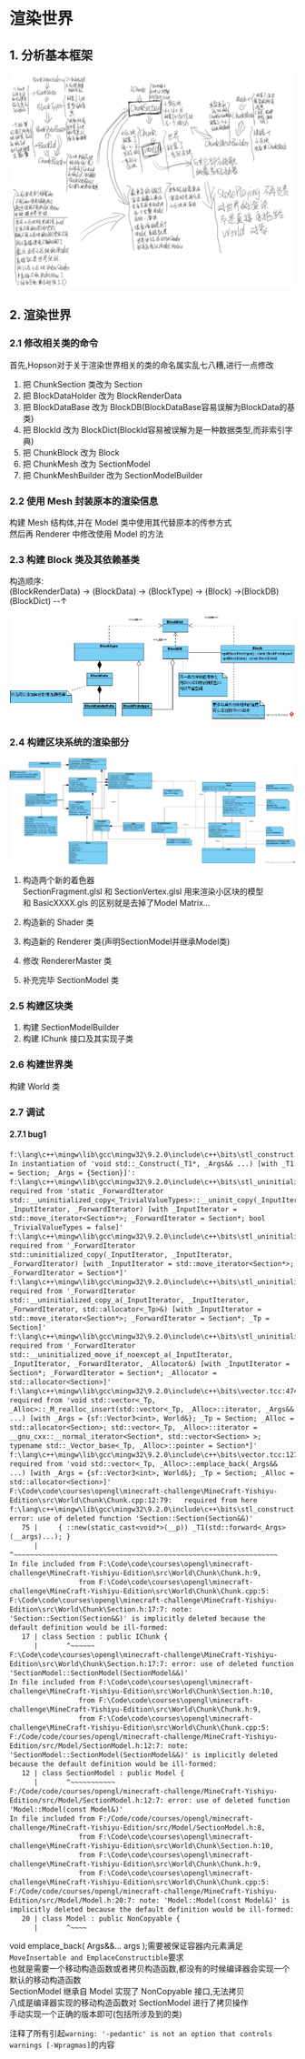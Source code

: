 # 渲染世界

## 1. 分析基本框架

![渲染世界](基本框架.png)

## 2. 渲染世界

### 2.1 修改相关类的命令

首先,Hopson对于关于渲染世界相关的类的命名属实乱七八糟,进行一点修改  

1. 把 ChunkSection 类改为 Section  
2. 把 BlockDataHolder 改为 BlockRenderData  
3. 把 BlockDataBase 改为 BlockDB(BlockDataBase容易误解为BlockData的基类)
4. 把 BlockId 改为 BlockDict(BlockId容易被误解为是一种数据类型,而非索引字典)
5. 把 ChunkBlock 改为 Block
6. 把 ChunkMesh 改为 SectionModel
7. 把 ChunkMeshBuilder 改为 SectionModelBuilder

### 2.2 使用 Mesh 封装原本的渲染信息

构建 Mesh 结构体,并在 Model 类中使用其代替原本的传参方式  
然后再 Renderer 中修改使用 Model 的方法

### 2.3 构建 Block 类及其依赖基类

构造顺序:  
(BlockRenderData) -> (BlockData) -> (BlockType) -> (Block) ->(BlockDB)
                                                  (BlockDict) --↑

![方块系统](Block-System.png)

### 2.4 构建区块系统的渲染部分

![World类及其依赖基类](World-System.png)

1. 构造两个新的着色器  
    SectionFragment.glsl 和 SectionVertex.glsl 用来渲染小区块的模型  
    和 BasicXXXX.gls 的区别就是去掉了Model Matrix...

2. 构造新的 Shader 类
3. 构造新的 Renderer 类(声明SectionModel并继承Model类)
4. 修改 RendererMaster 类
5. 补充完毕 SectionModel 类

### 2.5 构建区块类

1. 构建 SectionModelBuilder
2. 构建 IChunk 接口及其实现子类

### 2.6 构建世界类

构建 World 类

### 2.7 调试

#### 2.7.1 bug1

```text
f:\lang\c++\mingw\lib\gcc\mingw32\9.2.0\include\c++\bits\stl_construct.h: In instantiation of 'void std::_Construct(_T1*, _Args&& ...) [with _T1 = Section; _Args = {Section}]':
f:\lang\c++\mingw\lib\gcc\mingw32\9.2.0\include\c++\bits\stl_uninitialized.h:83:18:   required from 'static _ForwardIterator std::__uninitialized_copy<_TrivialValueTypes>::__uninit_copy(_InputIterator, _InputIterator, _ForwardIterator) [with _InputIterator = std::move_iterator<Section*>; _ForwardIterator = Section*; bool _TrivialValueTypes = false]'
f:\lang\c++\mingw\lib\gcc\mingw32\9.2.0\include\c++\bits\stl_uninitialized.h:134:15:   required from '_ForwardIterator std::uninitialized_copy(_InputIterator, _InputIterator, _ForwardIterator) [with _InputIterator = std::move_iterator<Section*>; _ForwardIterator = Section*]'
f:\lang\c++\mingw\lib\gcc\mingw32\9.2.0\include\c++\bits\stl_uninitialized.h:289:37:   required from '_ForwardIterator std::__uninitialized_copy_a(_InputIterator, _InputIterator, _ForwardIterator, std::allocator<_Tp>&) [with _InputIterator = std::move_iterator<Section*>; _ForwardIterator = Section*; _Tp = Section]'
f:\lang\c++\mingw\lib\gcc\mingw32\9.2.0\include\c++\bits\stl_uninitialized.h:311:2:   required from '_ForwardIterator std::__uninitialized_move_if_noexcept_a(_InputIterator, _InputIterator, _ForwardIterator, _Allocator&) [with _InputIterator = Section*; _ForwardIterator = Section*; _Allocator = std::allocator<Section>]'
f:\lang\c++\mingw\lib\gcc\mingw32\9.2.0\include\c++\bits\vector.tcc:474:3:   required from 'void std::vector<_Tp, _Alloc>::_M_realloc_insert(std::vector<_Tp, _Alloc>::iterator, _Args&& ...) [with _Args = {sf::Vector3<int>, World&}; _Tp = Section; _Alloc = std::allocator<Section>; std::vector<_Tp, _Alloc>::iterator = __gnu_cxx::__normal_iterator<Section*, std::vector<Section> >; typename std::_Vector_base<_Tp, _Alloc>::pointer = Section*]'
f:\lang\c++\mingw\lib\gcc\mingw32\9.2.0\include\c++\bits\vector.tcc:121:4:   required from 'void std::vector<_Tp, _Alloc>::emplace_back(_Args&& ...) [with _Args = {sf::Vector3<int>, World&}; _Tp = Section; _Alloc = std::allocator<Section>]'
F:\Code\code\courses\opengl\minecraft-challenge\MineCraft-Yishiyu-Edition\src\World\Chunk\Chunk.cpp:12:79:   required from here
f:\lang\c++\mingw\lib\gcc\mingw32\9.2.0\include\c++\bits\stl_construct.h:75:7: error: use of deleted function 'Section::Section(Section&&)'
   75 |     { ::new(static_cast<void*>(__p)) _T1(std::forward<_Args>(__args)...); }
      |       ^~~~~~~~~~~~~~~~~~~~~~~~~~~~~~~~~~~~~~~~~~~~~~~~~~~~~~~~~~~~~~~~~~
In file included from F:\Code\code\courses\opengl\minecraft-challenge\MineCraft-Yishiyu-Edition\src\World\Chunk\Chunk.h:9,
                 from F:\Code\code\courses\opengl\minecraft-challenge\MineCraft-Yishiyu-Edition\src\World\Chunk\Chunk.cpp:5:
F:\Code\code\courses\opengl\minecraft-challenge\MineCraft-Yishiyu-Edition\src\World\Chunk\Section.h:17:7: note: 'Section::Section(Section&&)' is implicitly deleted because the default definition would be ill-formed:
   17 | class Section : public IChunk {
      |       ^~~~~~~
F:\Code\code\courses\opengl\minecraft-challenge\MineCraft-Yishiyu-Edition\src\World\Chunk\Section.h:17:7: error: use of deleted function 'SectionModel::SectionModel(SectionModel&&)'
In file included from F:\Code\code\courses\opengl\minecraft-challenge\MineCraft-Yishiyu-Edition\src\World\Chunk\Section.h:10,
                 from F:\Code\code\courses\opengl\minecraft-challenge\MineCraft-Yishiyu-Edition\src\World\Chunk\Chunk.h:9,
                 from F:\Code\code\courses\opengl\minecraft-challenge\MineCraft-Yishiyu-Edition\src\World\Chunk\Chunk.cpp:5:
F:/Code/code/courses/opengl/minecraft-challenge/MineCraft-Yishiyu-Edition/src/Model/SectionModel.h:12:7: note: 'SectionModel::SectionModel(SectionModel&&)' is implicitly deleted because the default definition would be ill-formed:
   12 | class SectionModel : public Model {
      |       ^~~~~~~~~~~~
F:/Code/code/courses/opengl/minecraft-challenge/MineCraft-Yishiyu-Edition/src/Model/SectionModel.h:12:7: error: use of deleted function 'Model::Model(const Model&)'
In file included from F:/Code/code/courses/opengl/minecraft-challenge/MineCraft-Yishiyu-Edition/src/Model/SectionModel.h:8,
                 from F:\Code\code\courses\opengl\minecraft-challenge\MineCraft-Yishiyu-Edition\src\World\Chunk\Section.h:10,
                 from F:\Code\code\courses\opengl\minecraft-challenge\MineCraft-Yishiyu-Edition\src\World\Chunk\Chunk.h:9,
                 from F:\Code\code\courses\opengl\minecraft-challenge\MineCraft-Yishiyu-Edition\src\World\Chunk\Chunk.cpp:5:
F:/Code/code/courses/opengl/minecraft-challenge/MineCraft-Yishiyu-Edition/src/Model/Model.h:20:7: note: 'Model::Model(const Model&)' is implicitly deleted because the default definition would be ill-formed:
   20 | class Model : public NonCopyable {
      |       ^~~~~
```

void emplace_back( Args&&... args );需要被保证容器内元素满足`MoveInsertable and EmplaceConstructible`要求  
也就是需要一个移动构造函数或者拷贝构造函数,都没有的时候编译器会实现一个默认的移动构造函数  
SectionModel 继承自 Model 实现了 NonCopyable 接口,无法拷贝  
八成是编译器实现的移动构造函数对 SectionModel 进行了拷贝操作  
手动实现一个正确的版本即可(包括所涉及到的类)


注释了所有引起`warning: '-pedantic' is not an option that controls warnings [-Wpragmas]`的内容


